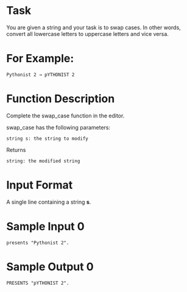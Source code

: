 # Task

You are given a string and your task is to swap cases. In other words, convert all lowercase letters to uppercase letters and vice versa.

# For Example:

    Pythonist 2 → pYTHONIST 2  

# Function Description

Complete the swap_case function in the editor.

swap_case has the following parameters:

    string s: the string to modify

Returns

    string: the modified string

# Input Format

A single line containing a string **s**.

# Sample Input 0

    presents "Pythonist 2".

# Sample Output 0

    PRESENTS "pYTHONIST 2".

